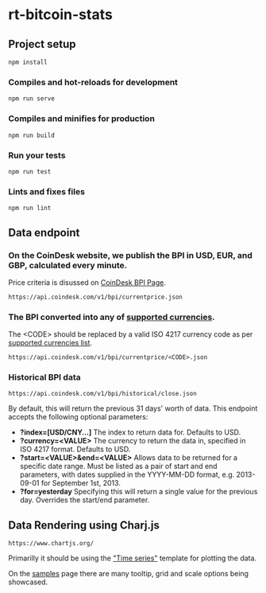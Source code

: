 # rt-bitcoin-stats

## Project setup
```
npm install
```

### Compiles and hot-reloads for development
```
npm run serve
```

### Compiles and minifies for production
```
npm run build
```

### Run your tests
```
npm run test
```

### Lints and fixes files
```
npm run lint
```
## Data endpoint

### On the CoinDesk website, we publish the BPI in USD, EUR, and GBP,  calculated every minute.
  Price criteria is disussed on [CoinDesk BPI Page](https://www.coindesk.com/price/).
```
https://api.coindesk.com/v1/bpi/currentprice.json
```

### The BPI converted into any of [supported currencies](https://api.coindesk.com/v1/bpi/supported-currencies.json). <br>
The \<CODE\> should be replaced by a valid ISO 4217 currency code as per [supported currencies list](https://api.coindesk.com/v1/bpi/supported-currencies.json).
```
https://api.coindesk.com/v1/bpi/currentprice/<CODE>.json
```

### Historical BPI data
```
https://api.coindesk.com/v1/bpi/historical/close.json
```

  By default, this will return the previous 31 days' worth of data. This endpoint accepts the following optional parameters:

  + **?index=\[USD/CNY...\]** The index to return data for. Defaults to USD.
  + **?currency=\<VALUE\>** The currency to return the data in, specified in ISO 4217 format. Defaults to USD.
  + **?start=\<VALUE\>&end=\<VALUE\>** Allows data to be returned for a specific date range. Must be listed as a pair of start and end parameters, with dates supplied in the YYYY-MM-DD format, e.g. 2013-09-01 for September 1st, 2013.
  + **?for=yesterday** Specifying this will return a single value for the previous day. Overrides the start/end parameter.

## Data Rendering using Charj.js

```
https://www.chartjs.org/
```

Primarilly it should be using the ["Time series"](http://www.chartjs.org/samples/latest/scales/time/financial.html) template for plotting the data.

On the [samples](http://www.chartjs.org/samples/latest/) page there are many tooltip, grid and scale options being showcased.